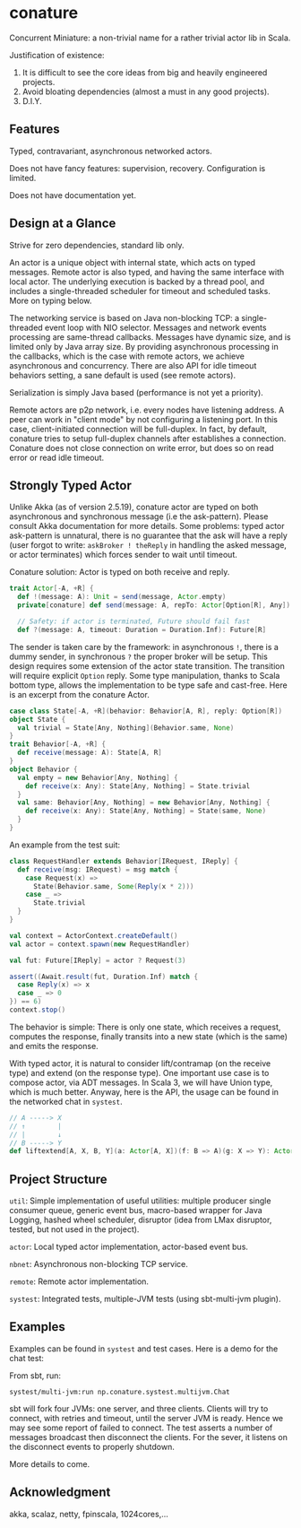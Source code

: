 # conature

Concurrent Miniature: a non-trivial name for a rather trivial actor lib in Scala.

Justification of existence:
1. It is difficult to see the core ideas from big and heavily engineered projects.
2. Avoid bloating dependencies (almost a must in any good projects).
3. D.I.Y.

## Features

Typed, contravariant, asynchronous networked actors.

Does not have fancy features: supervision, recovery. Configuration is limited.

Does not have documentation yet.

## Design at a Glance

Strive for zero dependencies, standard lib only.

An actor is a unique object with internal state, which
acts on typed messages. Remote actor is also typed, and having the same interface with local actor.
The underlying execution is backed by a thread pool, and includes a single-threaded scheduler for
timeout and scheduled tasks. More on typing below.

The networking service is based on Java non-blocking TCP: a single-threaded event loop with NIO
selector. Messages and network events processing are same-thread callbacks. Messages have dynamic
size, and is limited only by Java array size. By providing asynchronous processing in the callbacks,
which is the case with remote actors, we achieve asynchronous and concurrency. There are also
API for idle timeout behaviors setting, a sane default is used (see remote actors).

Serialization is simply Java based (performance is not yet a priority).

Remote actors are p2p network, i.e. every nodes have listening address.
A peer can work in "client mode" by not configuring a listening port. In this case, client-initiated
connection will be full-duplex. In fact, by default, conature tries to setup full-duplex channels
after establishes a connection. Conature does not close connection on
write error, but does so on read error or read idle timeout.

## Strongly Typed Actor

Unlike Akka (as of version 2.5.19), conature actor are typed on both asynchronous and synchronous
message (i.e the ask-pattern). Please consult Akka documentation for more details. Some problems:
typed actor ask-pattern is unnatural, there is no guarantee that the ask will have a reply (user
forgot to write: `askBroker ! theReply` in handling the asked message, or actor terminates)
which forces sender to wait until timeout.

Conature solution: Actor is typed on both receive and reply.
```scala
trait Actor[-A, +R] {
  def !(message: A): Unit = send(message, Actor.empty)
  private[conature] def send(message: A, repTo: Actor[Option[R], Any]): Unit

  // Safety: if actor is terminated, Future should fail fast
  def ?(message: A, timeout: Duration = Duration.Inf): Future[R]
```
The sender is taken care by the framework: in asynchronous `!`, there is a dummy sender, in
synchronous `?` the proper broker will be setup. This design requires some extension of the actor
state transition. The transition will require explicit `Option` reply. Some type manipulation,
thanks to Scala bottom type, allows the implementation to be type safe and cast-free. Here is
an excerpt from the conature Actor.

```scala
case class State[-A, +R](behavior: Behavior[A, R], reply: Option[R])
object State {
  val trivial = State[Any, Nothing](Behavior.same, None)
}
trait Behavior[-A, +R] {
  def receive(message: A): State[A, R]
}
object Behavior {
  val empty = new Behavior[Any, Nothing] {
    def receive(x: Any): State[Any, Nothing] = State.trivial
  }
  val same: Behavior[Any, Nothing] = new Behavior[Any, Nothing] {
    def receive(x: Any): State[Any, Nothing] = State(same, None)
  }
}
```

An example from the test suit:
```scala
class RequestHandler extends Behavior[IRequest, IReply] {
  def receive(msg: IRequest) = msg match {
    case Request(x) =>
      State(Behavior.same, Some(Reply(x * 2)))
    case _ =>
      State.trivial
  }
}

val context = ActorContext.createDefault()
val actor = context.spawn(new RequestHandler)

val fut: Future[IReply] = actor ? Request(3)

assert((Await.result(fut, Duration.Inf) match {
  case Reply(x) => x
  case _ => 0
}) == 6)
context.stop()
```
The behavior is simple: There is only one state, which receives a request, computes the response,
finally transits into a new state (which is the same) and emits the response.

With typed actor, it is natural to consider lift/contramap (on the receive type) and extend (on
the response type). One important use case is to compose actor, via ADT messages. In Scala 3, we
will have Union type, which is much better. Anyway, here is the API, the usage can be found in the
networked chat in `systest`.
```scala
// A -----> X
// ↑        |
// |        ↓
// B -----> Y
def liftextend[A, X, B, Y](a: Actor[A, X])(f: B => A)(g: X => Y): Actor[B, Y]
```

## Project Structure

`util`: Simple implementation of useful utilities: multiple producer single consumer queue,
generic event bus, macro-based wrapper for Java Logging, hashed wheel scheduler, disruptor (idea
from LMax disruptor, tested, but not used in the project).

`actor`: Local typed actor implementation, actor-based event bus.

`nbnet`: Asynchronous non-blocking TCP service.

`remote`: Remote actor implementation.

`systest`: Integrated tests, multiple-JVM tests (using sbt-multi-jvm plugin).

## Examples

Examples can be found in `systest` and test cases. Here is a demo for the chat test:

From sbt, run:
```
systest/multi-jvm:run np.conature.systest.multijvm.Chat
```
sbt will fork four JVMs: one server, and three clients. Clients will try to connect, with retries
and timeout, until the server JVM is ready. Hence we may see some report of failed to connect.
The test asserts a number of messages broadcast then disconnect the clients. For the sever, it
listens on the disconnect events to properly shutdown.

More details to come.

## Acknowledgment

akka, scalaz, netty, fpinscala, 1024cores,...
